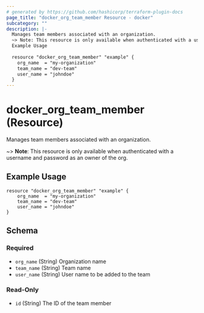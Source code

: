 ```yaml
---
# generated by https://github.com/hashicorp/terraform-plugin-docs
page_title: "docker_org_team_member Resource - docker"
subcategory: ""
description: |-
  Manages team members associated with an organization.
  ~> Note: This resource is only available when authenticated with a username and password as an owner of the org.
  Example Usage
  
  resource "docker_org_team_member" "example" {
  	org_name  = "my-organization"
  	team_name = "dev-team"
  	user_name = "johndoe"
  }
---
```


# docker_org_team_member (Resource)

Manages team members associated with an organization.

~> **Note**: This resource is only available when authenticated with a username and password as an owner of the org.

## Example Usage

```hcl
resource "docker_org_team_member" "example" {
	org_name  = "my-organization"
	team_name = "dev-team"
	user_name = "johndoe"
}
```



<!-- schema generated by tfplugindocs -->
## Schema

### Required

- `org_name` (String) Organization name
- `team_name` (String) Team name
- `user_name` (String) User name to be added to the team

### Read-Only

- `id` (String) The ID of the team member
